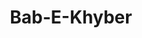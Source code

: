 ---
pid: MP203
title: Bab-E-Khyber
location_transcription: Mifflin Squar Park 6th and Ritner 19148
zipcode: '19148'
outside_phl: 
neighborhood: Whitman,Pennsport,South Philadelphia
age: '18'
age_range: 13-19
instagram: 
image_file_name: MP_203.jpg
proposal_transcription: Next Page
topic: Architecture,History,Race Ethnicity
topic_summary: 0, 0, 0
type: Gateway,Arch
keywords_other: mifflin square park
credit: Sana Khan
image_labels: 
twitter: 
facebook: 
permalink: "/monuments/mp203/"
layout: item-page
---